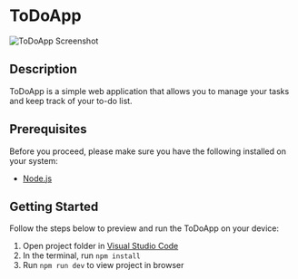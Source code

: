 
# ToDoApp

![ToDoApp Screenshot](todoapp-screenshot.png)

## Description

ToDoApp is a simple web application that allows you to manage your tasks and keep track of your to-do list.

## Prerequisites

Before you proceed, please make sure you have the following installed on your system:

- [Node.js](https://nodejs.org/en/download/)

## Getting Started

Follow the steps below to preview and run the ToDoApp on your device:
  1) Open project folder in <a href="https://code.visualstudio.com/download">Visual Studio Code</a>
  2) In the terminal, run `npm install`
  3) Run `npm run dev` to view project in browser
  
